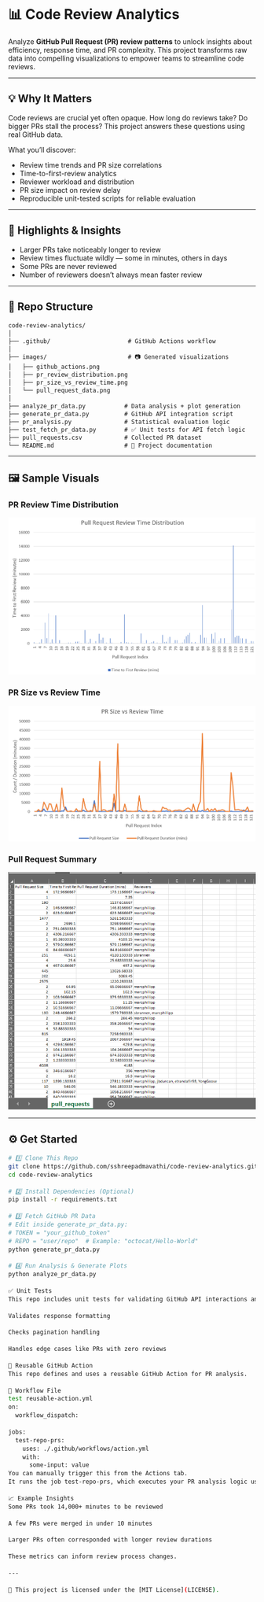 # 📊 Code Review Analytics

Analyze **GitHub Pull Request (PR) review patterns** to unlock insights about efficiency, response time, and PR complexity. This project transforms raw data into compelling visualizations to empower teams to streamline code reviews.

---

## 💡 Why It Matters

Code reviews are crucial yet often opaque. How long do reviews take? Do bigger PRs stall the process? This project answers these questions using real GitHub data.

What you’ll discover:
- Review time trends and PR size correlations  
- Time-to-first-review analytics  
- Reviewer workload and distribution  
- PR size impact on review delay  
- Reproducible unit-tested scripts for reliable evaluation  

---

## 📌 Highlights & Insights

- Larger PRs take noticeably longer to review  
- Review times fluctuate wildly — some in minutes, others in days  
- Some PRs are never reviewed  
- Number of reviewers doesn’t always mean faster review  

---

## 📂 Repo Structure

```
code-review-analytics/
│
├── .github/                      # GitHub Actions workflow
│
├── images/                       # 📷 Generated visualizations
│   ├── github_actions.png
│   ├── pr_review_distribution.png
│   ├── pr_size_vs_review_time.png
│   └── pull_request_data.png
│
├── analyze_pr_data.py           # Data analysis + plot generation
├── generate_pr_data.py          # GitHub API integration script
├── pr_analysis.py               # Statistical evaluation logic
├── test_fetch_pr_data.py        # ✅ Unit tests for API fetch logic
├── pull_requests.csv            # Collected PR dataset
└── README.md                    # 🧾 Project documentation
```



---

## 🖼️ Sample Visuals

### PR Review Time Distribution  
![Review Time Distribution](images/pr_review_distribution.png)

### PR Size vs Review Time  
![PR Size vs Time](images/pr_size_vs_review_time.png)

### Pull Request Summary  
![PR Summary](images/pull_request_data.png)

---

## ⚙️ Get Started

```bash
# 1️⃣ Clone This Repo
git clone https://github.com/sshreepadmavathi/code-review-analytics.git
cd code-review-analytics

# 2️⃣ Install Dependencies (Optional)
pip install -r requirements.txt

# 3️⃣ Fetch GitHub PR Data
# Edit inside generate_pr_data.py:
# TOKEN = "your_github_token"
# REPO = "user/repo"  # Example: "octocat/Hello-World"
python generate_pr_data.py

# 4️⃣ Run Analysis & Generate Plots
python analyze_pr_data.py

✅ Unit Tests
This repo includes unit tests for validating GitHub API interactions and dataset quality:

Validates response formatting

Checks pagination handling

Handles edge cases like PRs with zero reviews

🔁 Reusable GitHub Action
This repo defines and uses a reusable GitHub Action for PR analysis.

🧩 Workflow File
test reusable-action.yml
on:
  workflow_dispatch:

jobs:
  test-repo-prs:
    uses: ./.github/workflows/action.yml
    with:
      some-input: value
You can manually trigger this from the Actions tab.
It runs the job test-repo-prs, which executes your PR analysis logic using modular Python scripts.

📈 Example Insights
Some PRs took 14,000+ minutes to be reviewed

A few PRs were merged in under 10 minutes

Larger PRs often corresponded with longer review durations

These metrics can inform review process changes.

---

📄 This project is licensed under the [MIT License](LICENSE).
